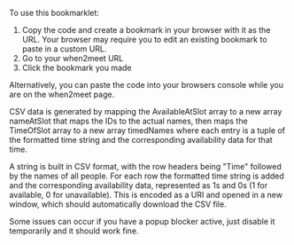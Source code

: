 To use this bookmarklet: 
1. Copy the code and create a bookmark in your browser with it as the URL. Your browser may require you to edit an existing bookmark to paste in a custom URL.
2. Go to your when2meet URL
3. Click the bookmark you made

Alternatively, you can paste the code into your browsers console while you are on the when2meet page.

CSV data is generated by mapping the AvailableAtSlot array to a new array nameAtSlot that maps the IDs to the actual names, then maps the TimeOfSlot array to a new array timedNames where each entry is a tuple of the formatted time string and the corresponding availability data for that time.

A string is built in CSV format, with the row headers being "Time" followed by the names of all people. For each row the formatted time string is added and the corresponding availability data, represented as 1s and 0s (1 for available, 0 for unavailable). This is encoded as a URI and opened in a new window, which should automatically download the CSV file.

Some issues can occur if you have a popup blocker active, just disable it temporarily and it should work fine.
